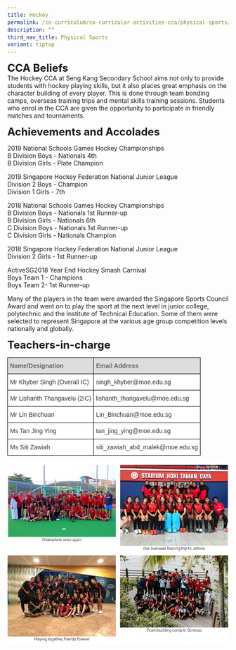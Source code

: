 ```yaml
---
title: Hockey
permalink: /co-curriculum/co-curricular-activities-cca/physical-sports/hockey/
description: ""
third_nav_title: Physical Sports
variant: tiptap
---
```

**<font size="5">CCA Beliefs</font>**<br>
The Hockey CCA at Seng Kang Secondary School aims not only to provide students with hockey playing skills, but it also places great emphasis on the character building of every player. This is done through team bonding camps, overseas training trips and mental skills training sessions. Students who enrol in the CCA are given the opportunity to participate in friendly matches and tournaments.

**<font size="5">Achievements and Accolades</font>**<br>

2019 National Schools Games Hockey Championships<br>
B Division Boys - Nationals 4th<br>
B Division Girls - Plate Champion

  

2019 Singapore Hockey Federation National Junior League<br>
Division 2 Boys - Champion<br>
Division 1 Girls - 7th&nbsp;

  

2018 National Schools Games Hockey Championships<br>
B Division Boys - Nationals 1st Runner-up<br>
B Division Girls - Nationals 6th<br>
C Division Boys - Nationals 1st Runner-up<br>
C Division Girls - Nationals Champion

  

2018 Singapore Hockey Federation National Junior League<br>
Division 2 Girls - 1st Runner-up

  

ActiveSG2018 Year End Hockey Smash Carnival<br>
Boys Team 1 - Champions<br>
Boys Team 2- 1st Runner-up

  

Many of the players in the team were awarded the Singapore Sports Council Award and went on to play the sport at the next level in junior college, polytechnic and the Institute of Technical Education. Some of them were selected to represent Singapore at the various age group competition levels nationally and globally.&nbsp;

  
**<font size="5">Teachers-in-charge</font>**<br>
<table style="border-collapse:collapse;border-spacing:0" class="tg"><thead><tr><th style="background-color:#DDD;border-color:black;border-style:solid;border-width:1px;color:#666;font-family:Arial, sans-serif;font-size:14px;font-weight:bold;overflow:hidden;padding:10px 5px;text-align:left;vertical-align:middle;word-break:normal"><span style="color:#666;background-color:#DDD">Name/Designation</span></th><th style="background-color:#DDD;border-color:black;border-style:solid;border-width:1px;color:#666;font-family:Arial, sans-serif;font-size:14px;font-weight:bold;overflow:hidden;padding:10px 5px;text-align:left;vertical-align:middle;word-break:normal"><span style="color:#666;background-color:#DDD">Email Address</span></th></tr></thead><tbody><tr><td style="background-color:#FFF;border-color:black;border-style:solid;border-width:1px;color:#333;font-family:Arial, sans-serif;font-size:14px;overflow:hidden;padding:10px 5px;text-align:left;vertical-align:middle;word-break:normal">Mr Khyber Singh (Overall IC)</td><td style="background-color:#FFF;border-color:black;border-style:solid;border-width:1px;color:#333;font-family:Arial, sans-serif;font-size:14px;overflow:hidden;padding:10px 5px;text-align:left;vertical-align:middle;word-break:normal">singh_khyber@moe.edu.sg</td></tr><tr><td style="background-color:#FFF;border-color:black;border-style:solid;border-width:1px;color:#333;font-family:Arial, sans-serif;font-size:14px;overflow:hidden;padding:10px 5px;text-align:left;vertical-align:middle;word-break:normal">Mr Lishanth Thangavelu (2IC)</td><td style="background-color:#FFF;border-color:black;border-style:solid;border-width:1px;color:#333;font-family:Arial, sans-serif;font-size:14px;overflow:hidden;padding:10px 5px;text-align:left;vertical-align:middle;word-break:normal">lishanth_thangavelu@moe.edu.sg</td></tr><tr><td style="background-color:#FFF;border-color:black;border-style:solid;border-width:1px;color:#333;font-family:Arial, sans-serif;font-size:14px;overflow:hidden;padding:10px 5px;text-align:left;vertical-align:middle;word-break:normal">Mr Lin Binchuan</td><td style="background-color:#FFF;border-color:black;border-style:solid;border-width:1px;color:#333;font-family:Arial, sans-serif;font-size:14px;overflow:hidden;padding:10px 5px;text-align:left;vertical-align:middle;word-break:normal">Lin_Binchuan@moe.edu.sg</td></tr><tr><td style="background-color:#FFF;border-color:black;border-style:solid;border-width:1px;color:#333;font-family:Arial, sans-serif;font-size:14px;overflow:hidden;padding:10px 5px;text-align:left;vertical-align:middle;word-break:normal">Ms Tan Jing Ying</td><td style="background-color:#FFF;border-color:black;border-style:solid;border-width:1px;color:#333;font-family:Arial, sans-serif;font-size:14px;overflow:hidden;padding:10px 5px;text-align:left;vertical-align:middle;word-break:normal">tan_jing_ying@moe.edu.sg</td></tr><tr><td style="background-color:#FFF;border-color:black;border-style:solid;border-width:1px;color:#333;font-family:Arial, sans-serif;font-size:14px;overflow:hidden;padding:10px 5px;text-align:left;vertical-align:middle;word-break:normal">Ms Siti Zawiah </td><td style="background-color:#FFF;border-color:black;border-style:solid;border-width:1px;color:#333;font-family:Arial, sans-serif;font-size:14px;overflow:hidden;padding:10px 5px;text-align:left;vertical-align:middle;word-break:normal">siti_zawiah_abd_malek@moe.edu.sg</td></tr></tbody></table>

![](/images/CCA/Hockey%201.png)![](/images/CCA/Hockey%202.png)